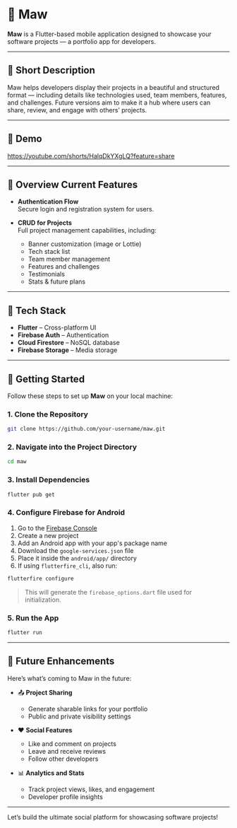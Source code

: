# 📱 Maw

**Maw** is a Flutter-based mobile application designed to showcase your software projects — a portfolio app for developers.

---

## 📌 Short Description

Maw helps developers display their projects in a beautiful and structured format — including details like technologies used, team members, features, and challenges. Future versions aim to make it a hub where users can share, review, and engage with others’ projects.

---

## 🎥 Demo

https://youtube.com/shorts/HalqDkYXgLQ?feature=share

---

## 📖 Overview Current Features

- **Authentication Flow**  
  Secure login and registration system for users.

- **CRUD for Projects**  
  Full project management capabilities, including:
  - Banner customization (image or Lottie)
  - Tech stack list
  - Team member management
  - Features and challenges
  - Testimonials
  - Stats & future plans

---

## 🧱 Tech Stack

- **Flutter** – Cross-platform UI
- **Firebase Auth**  – Authentication
- **Cloud Firestore**  – NoSQL database
- **Firebase Storage**  – Media storage

---

## 🚀 Getting Started

Follow these steps to set up **Maw** on your local machine:

### 1. Clone the Repository

```bash
git clone https://github.com/your-username/maw.git
```

### 2. Navigate into the Project Directory

```bash
cd maw
```

### 3. Install Dependencies

```bash
flutter pub get
```

### 4. Configure Firebase for Android

1. Go to the [Firebase Console](https://console.firebase.google.com/)
2. Create a new project
3. Add an Android app with your app's package name
4. Download the `google-services.json` file
5. Place it inside the `android/app/` directory
6. If using `flutterfire_cli`, also run:

```bash
flutterfire configure
```

> This will generate the `firebase_options.dart` file used for initialization.

### 5. Run the App

```bash
flutter run
```

---

## 🌱 Future Enhancements

Here’s what’s coming to Maw in the future:

- 📤 **Project Sharing**
  - Generate sharable links for your portfolio
  - Public and private visibility settings

- ❤️ **Social Features**
  - Like and comment on projects
  - Leave and receive reviews
  - Follow other developers

- 📊 **Analytics and Stats**
  - Track project views, likes, and engagement
  - Developer profile insights

---

Let’s build the ultimate social platform for showcasing software projects!
